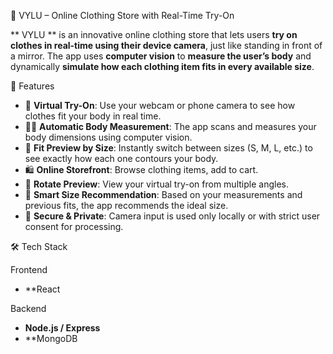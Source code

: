 👗 VYLU – Online Clothing Store with Real-Time Try-On

** VYLU ** is an innovative online clothing store that lets users **try on clothes in real-time using their device camera**, just like standing in front of a mirror. The app uses **computer vision** to **measure the user’s body** and dynamically **simulate how each clothing item fits in every available size**.

🚀 Features

- 📸 **Virtual Try-On**: Use your webcam or phone camera to see how clothes fit your body in real time.
- 🧍‍♂️ **Automatic Body Measurement**: The app scans and measures your body dimensions using computer vision.
- 👕 **Fit Preview by Size**: Instantly switch between sizes (S, M, L, etc.) to see exactly how each one contours your body.
- 🛍️ **Online Storefront**: Browse clothing items, add to cart.
- 🔎 **Rotate Preview**: View your virtual try-on from multiple angles.
- 🧠 **Smart Size Recommendation**: Based on your measurements and previous fits, the app recommends the ideal size.
- 🔐 **Secure & Private**: Camera input is used only locally or with strict user consent for processing.

🛠️ Tech Stack

Frontend
- **React

Backend
- **Node.js / Express**
- **MongoDB 
